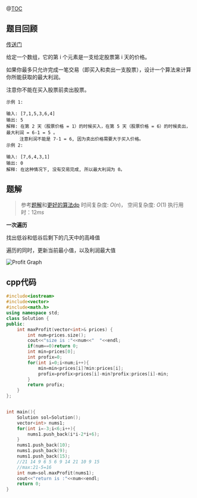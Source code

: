 @[TOC](LeetCode-day29-买卖股票的最佳时机-低谷高峰-cpp)

## 题目回顾

[传送门](https://leetcode-cn.com/problems/best-time-to-buy-and-sell-stock/)

给定一个数组，它的第 i 个元素是一支给定股票第 i 天的价格。

如果你最多只允许完成一笔交易（即买入和卖出一支股票），设计一个算法来计算你所能获取的最大利润。

注意你不能在买入股票前卖出股票。
```
示例 1:

输入: [7,1,5,3,6,4]
输出: 5
解释: 在第 2 天（股票价格 = 1）的时候买入，在第 5 天（股票价格 = 6）的时候卖出，最大利润 = 6-1 = 5 。
     注意利润不能是 7-1 = 6, 因为卖出价格需要大于买入价格。
示例 2:

输入: [7,6,4,3,1]
输出: 0
解释: 在这种情况下, 没有交易完成, 所以最大利润为 0。
```


## 题解

> 参考[题解](https://leetcode-cn.com/problems/best-time-to-buy-and-sell-stock/solution/mai-mai-gu-piao-de-zui-jia-shi-ji-by-leetcode/)和[更好的算法dp](https://leetcode-cn.com/problems/best-time-to-buy-and-sell-stock/solution/yi-tao-fang-fa-tuan-mie-6-dao-gu-piao-wen-ti-xiang/)
> 时间复杂度: $O(n)$， 
> 空间复杂度: $O(1)$
> 执行用时：$12 ms$ 

**一次遍历**

找出低谷和低谷后剩下的几天中的高峰值

遍历的同时，更新当前最小值，以及利润最大值

![Profit Graph](https://pic.leetcode-cn.com/cc4ef55d97cfef6f9215285c7573027c4b265c31101dd54e8555a7021c95c927-file_1555699418271)

## cpp代码

```c++
#include<iostream>
#include<vector>
#include<math.h>
using namespace std;
class Solution {
public:
    int maxProfit(vector<int>& prices) {
        int num=prices.size();
        cout<<"size is :"<<num<<"  "<<endl;
        if(num==0)return 0;
        int min=prices[0];
        int profix=0;
        for(int i=0;i<num;i++){
            min=min<prices[i]?min:prices[i];
            profix=profix>prices[i]-min?profix:prices[i]-min;
        }
        return profix;
    }
};


int main(){
    Solution sol=Solution();
    vector<int> nums1;
    for(int i=-3;i<6;i++){
        nums1.push_back(i*i-2*i+6);
    }
    nums1.push_back(10);
    nums1.push_back(9);
    nums1.push_back(15);
	//21 14 9 6 5 6 9 14 21 10 9 15
    //max:21-5=16
    int num=sol.maxProfit(nums1);
    cout<<"return is :"<<num<<endl;
    return 0;
}
```
